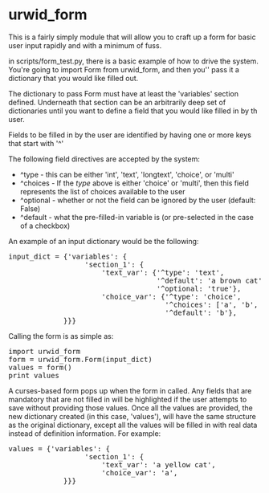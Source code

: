urwid_form
==========

This is a fairly simply module that will allow you to craft up a form for basic user input rapidly and with a minimum of fuss.

in scripts/form_test.py, there is a basic example of how to drive the system. You're going to import Form from urwid_form, and then you'' pass it a dictionary that you would like filled out.

The dictionary to pass Form must have at least the 'variables' section defined. Underneath that section can be an arbitrarily deep set of dictionaries until you want to define a field that you would like filled in by th user.

Fields to be filled in by the user are identified by having one or more keys that start with '^'

The following field directives are accepted by the system:

 * ^type  - this can be either 'int', 'text', 'longtext', 'choice', or 'multi'
 * ^choices  - If the *type* above is either 'choice' or 'multi', then this field represents the list of choices available to the user
 * ^optional  - whether or not the field can be ignored by the user (default: False)
 * ^default  - what the pre-filled-in variable is (or pre-selected in the case of a checkbox)

An example of an input dictionary would be the following:

<pre>
input_dict = {'variables': {
                  'section_1': {  
                      'text_var': {'^type': 'text',
                                   '^default': 'a brown cat',
                                   '^optional: 'true'},
                      'choice_var': {'^type': 'choice',
                                     '^choices': ['a', 'b', 'c'],
                                     '^default': 'b'},
             }}}
</pre>

Calling the form is as simple as:

<pre>
import urwid_form
form = urwid_form.Form(input_dict)
values = form()
print values
</pre>

A curses-based form pops up when the form in called. Any fields that are mandatory that are not filled in will be highlighted if the user attempts to save without providing those values. Once all the values are provided, the new dictionary created (in this case, 'values'), will have the same structure as the original dictionary, except all the values will be filled in with real data instead of definition information. For example:

<pre>
values = {'variables': {
                  'section_1': {  
                      'text_var': 'a yellow cat',
                      'choice_var': 'a',
             }}}
</pre>
